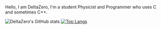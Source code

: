 Hello, I am DeltaZero, I'm a student Physicist and Programmer who uses C and sometimes C++. 



![DeltaZero's GitHub stats](https://github-readme-stats.vercel.app/api?username=DeltaZeroDev&show_icons=true&theme=dark)
[![Top Langs](https://github-readme-stats.vercel.app/api/top-langs/?username=DeltaZeroDev&theme=dark)](https://github.com/anuraghazra/github-readme-stats)
